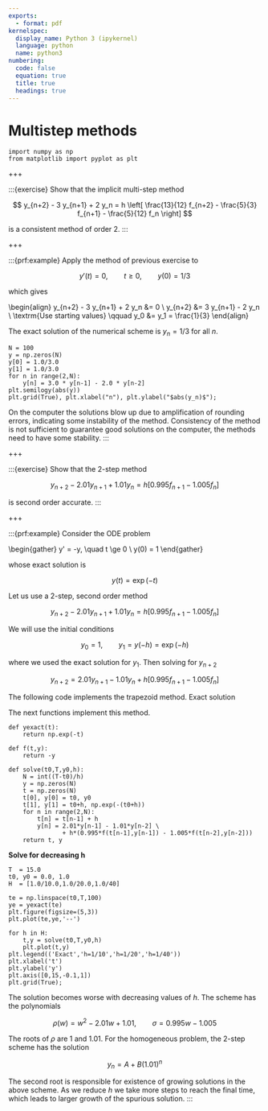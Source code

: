 ```yaml
---
exports:
  - format: pdf
kernelspec:
  display_name: Python 3 (ipykernel)
  language: python
  name: python3
numbering:
  code: false
  equation: true
  title: true
  headings: true
---
```


# Multistep methods

```{code-cell}
import numpy as np
from matplotlib import pyplot as plt
```

+++

:::{exercise}
Show that the implicit multi-step method

$$
y_{n+2} - 3 y_{n+1} + 2 y_n = h \left[ \frac{13}{12} f_{n+2} - \frac{5}{3} f_{n+1} - \frac{5}{12} f_n \right]
$$

is a consistent method of order 2.
:::

+++

:::{prf:example}
Apply the method of previous exercise to

$$
y'(t) = 0, \qquad t \ge 0, \qquad y(0) = 1/3
$$

which gives

\begin{align}
y_{n+2} - 3 y_{n+1} + 2 y_n &= 0 \\
y_{n+2} &= 3 y_{n+1} - 2 y_n \\
\textrm{Use starting values} \qquad y_0 &= y_1 = \frac{1}{3}
\end{align}

The exact solution of the numerical scheme is $y_n = 1/3$ for all $n$.

```{code-cell}
N = 100
y = np.zeros(N)
y[0] = 1.0/3.0
y[1] = 1.0/3.0
for n in range(2,N):
    y[n] = 3.0 * y[n-1] - 2.0 * y[n-2]
plt.semilogy(abs(y))
plt.grid(True), plt.xlabel("n"), plt.ylabel("$abs(y_n)$");
```

On the computer the solutions blow up due to amplification of rounding errors, indicating some instability of the method. Consistency of the method is not sufficient to guarantee good solutions on the computer, the methods need to have some stability.
:::

+++

:::{exercise}
Show that the 2-step method

$$
y_{n+2} - 2.01 y_{n+1} + 1.01 y_n = h[0.995 f_{n+1} - 1.005 f_n]
$$

is second order accurate.
:::

+++

:::{prf:example}
Consider the ODE problem

\begin{gather}
y' = -y, \quad t \ge 0 \\
y(0) = 1
\end{gather}

whose exact solution is

$$
y(t) = \exp(-t)
$$

Let us use a 2-step, second order method

$$
y_{n+2} - 2.01 y_{n+1} + 1.01 y_n = h[0.995 f_{n+1} - 1.005 f_n]
$$

We will use the initial conditions

$$
y_0 = 1, \qquad y_1 = y(-h) = \exp(-h)
$$

where we used the exact solution for $y_1$. Then solving for $y_{n+2}$

$$
y_{n+2} =  2.01 y_{n+1} - 1.01 y_n + h[0.995 f_{n+1} - 1.005 f_n]
$$

The following code implements the trapezoid method.
Exact solution

The next functions implement this method.

```{code-cell}
def yexact(t):
    return np.exp(-t)

def f(t,y):
    return -y

def solve(t0,T,y0,h):
    N = int((T-t0)/h)
    y = np.zeros(N)
    t = np.zeros(N)
    t[0], y[0] = t0, y0
    t[1], y[1] = t0+h, np.exp(-(t0+h))
    for n in range(2,N):
        t[n] = t[n-1] + h
        y[n] = 2.01*y[n-1] - 1.01*y[n-2] \
               + h*(0.995*f(t[n-1],y[n-1]) - 1.005*f(t[n-2],y[n-2]))
    return t, y
```

**Solve for decreasing h**

```{code-cell}
T  = 15.0
t0, y0 = 0.0, 1.0
H  = [1.0/10.0,1.0/20.0,1.0/40]

te = np.linspace(t0,T,100)
ye = yexact(te)
plt.figure(figsize=(5,3))
plt.plot(te,ye,'--')

for h in H:
    t,y = solve(t0,T,y0,h)
    plt.plot(t,y)
plt.legend(('Exact','h=1/10','h=1/20','h=1/40'))
plt.xlabel('t')
plt.ylabel('y')
plt.axis([0,15,-0.1,1])
plt.grid(True);
```

The solution becomes worse with decreasing values of $h$. The scheme has the polynomials

$$
\rho(w) = w^2 - 2.01 w + 1.01, \qquad \sigma = 0.995 w - 1.005
$$

The roots of $\rho$ are $1$ and $1.01$. For the homogeneous problem, the 2-step scheme has the solution

$$
y_n = A + B (1.01)^n
$$

The second root is responsible for existence of growing solutions in the above scheme. As we reduce $h$ we take more steps to reach the final time, which leads to larger growth of the spurious solution.
:::
